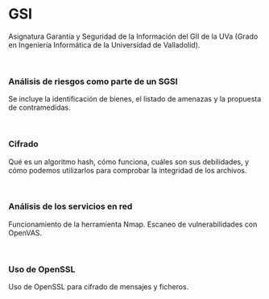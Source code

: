 # GSI

Asignatura Garantía y Seguridad de la Información del GII de la UVa (Grado en Ingeniería Informática de la Universidad de Valladolid).

<br>

### Análisis de riesgos como parte de un SGSI

Se incluye la identificación de bienes, el listado de amenazas y la propuesta de contramedidas.

<br>

### Cifrado

Qué es un algoritmo hash, cómo funciona, cuáles son sus debilidades, y cómo podemos utilizarlos para comprobar la integridad de los archivos.

<br>

### Análisis de los servicios en red

Funcionamiento de la herramienta Nmap. Escaneo de vulnerabilidades con OpenVAS. 

<br>

### Uso de OpenSSL

Uso de OpenSSL para cifrado de mensajes y ficheros. 


